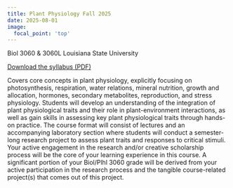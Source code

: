 ```yaml
---
title: Plant Physiology Fall 2025
date: 2025-08-01
image:
  focal_point: 'top'
---
```


Biol 3060 & 3060L Louisiana State University

[Download the syllabus (PDF)](jordandowell.github.io/teaching/PlantPhys2025/Dowell_BIOL3060_PlantPhys_Fall2025.pdf)


<!--more-->

Covers core concepts in plant physiology, explicitly focusing on photosynthesis, respiration, water relations, mineral nutrition, growth and allocation, hormones, secondary metabolites, reproduction, and stress physiology. Students will develop an understanding of the integration of plant physiological traits and their role in plant-environment interactions, as well as gain skills in assessing key plant physiological traits through hands-on practice. The course format will consist of lectures and an accompanying laboratory section where students will conduct a semester-long research project to assess plant traits and responses to critical stimuli. Your active engagement in the research and/or creative scholarship process will be the core of your learning experience in this course. A significant portion of your Biol/Plhl 3060 grade will be derived from your active participation in the research process and the tangible course-related project(s) that comes out of this project.
